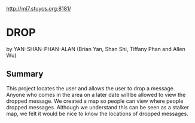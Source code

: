http://ml7.stuycs.org:8181/
<h1>DROP</h1>
<p> by YAN-SHAN-PHAN-ALAN (Brian Yan, Shan Shi, Tiffany Phan and Allen Wu) </p>
<h2>Summary</h2>
This project locates the user and allows the user to drop a message. Anyone who comes in the area on a later date will be allowed to view the dropped message.
We created a map so people can view where people dropped messages. Although we understand this can be seen as a stalker map, we felt it would be nice to know the locations of dropped messages.
